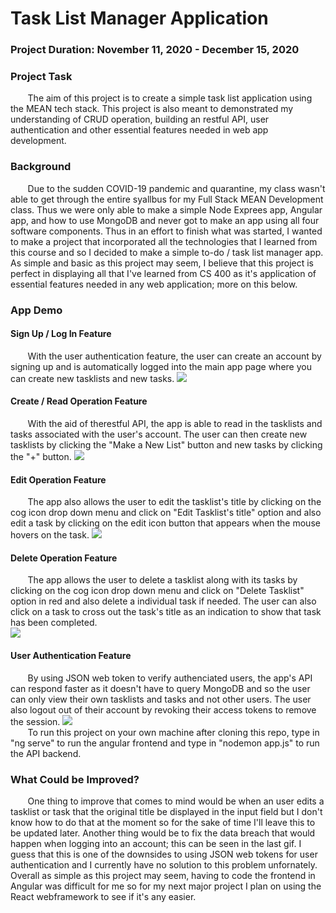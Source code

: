 # Task List Manager Application

### Project Duration: November 11, 2020 - December 15, 2020

### Project Task
&nbsp;&nbsp;&nbsp;&nbsp;&nbsp;&nbsp; The aim of this project is to create a simple task list application using the MEAN tech stack. This project is also meant to demonstrated my understanding of CRUD operation, building an restful API, user authentication and other essential features needed in web app development. 


### Background
&nbsp;&nbsp;&nbsp;&nbsp;&nbsp;&nbsp; Due to the sudden COVID-19 pandemic and quarantine, my class wasn't able to get through the entire syallbus for my Full Stack MEAN Development class. Thus we were only able to make a simple Node Exprees app, Angular app, and how to use MongoDB and never got to make an app using all four software components. Thus in an effort to finish what was started, I wanted to make a project that incorporated all the technologies that I learned from this course and so I decided to make a simple to-do / task list manager app. As simple and basic as this project may seem, I believe that this project is perfect in displaying all that I've learned from CS 400 as it's application of essential features needed in any web application; more on this below.  

### App Demo 
#### Sign Up / Log In Feature
&nbsp;&nbsp;&nbsp;&nbsp;&nbsp;&nbsp; With the user authentication feature, the user can create an account by signing up and is automatically logged into the main app page where you can create new tasklists and new tasks.
<img src="https://github.com/jsantana21/Task-List-Manager-Application/blob/main/web%20app%20demo%20gifs/SignUp_LogIn.gif"  /> 
#### Create / Read Operation Feature
&nbsp;&nbsp;&nbsp;&nbsp;&nbsp;&nbsp; With the aid of therestful API, the app is able to read in the tasklists and tasks associated with the user's account. The user can then create new tasklists by clicking the "Make a New List" button and new tasks by clicking the "+" button.
<img src="https://github.com/jsantana21/Task-List-Manager-Application/blob/main/web%20app%20demo%20gifs/Create%20List%20and%20Tasks.gif"  />  
#### Edit Operation Feature
&nbsp;&nbsp;&nbsp;&nbsp;&nbsp;&nbsp; The app also allows the user to edit the tasklist's title by clicking on the cog icon drop down menu and click on "Edit Tasklist's title" option and also edit a task by clicking on the edit icon button that appears when the mouse hovers on the task.
<img src="https://github.com/jsantana21/Task-List-Manager-Application/blob/main/web%20app%20demo%20gifs/Edit%20List%20and%20Task.gif"  />  
#### Delete Operation Feature
&nbsp;&nbsp;&nbsp;&nbsp;&nbsp;&nbsp; The app allows the user to delete a tasklist along with its tasks by clicking on the cog icon drop down menu and click on "Delete Tasklist" option in red and also delete a individual task if needed. The user can also click on a task to cross out the task's title as an indication to show that task has been completed.  
<img src="https://github.com/jsantana21/Task-List-Manager-Application/blob/main/web%20app%20demo%20gifs/Delete%20List%20and%20Task.gif"  />  
#### User Authentication Feature
&nbsp;&nbsp;&nbsp;&nbsp;&nbsp;&nbsp; By using JSON web token to verify authenciated users, the app's API can respond faster as it doesn't have to query MongoDB and so the user can only view their own tasklists and tasks and not other users. The user also logout out of their account by revoking their access tokens to remove the session.
<img src="https://github.com/jsantana21/Task-List-Manager-Application/blob/main/web%20app%20demo%20gifs/User%20Auth.gif"  />  
&nbsp;&nbsp;&nbsp;&nbsp;&nbsp;&nbsp; To run this project on your own machine after cloning this repo, type in "ng serve" to run the angular frontend and type in "nodemon app.js" to run the API backend.

### What Could be Improved?
&nbsp;&nbsp;&nbsp;&nbsp;&nbsp;&nbsp; One thing to improve that comes to mind would be when an user edits a tasklist or task that the original title be displayed in the input field but I don't know how to do that at the moment so for the sake of time I'll leave this to be updated later. Another thing would be to fix the data breach that would happen when logging into an account; this can be seen in the last gif. I guess that this is one of the downsides to using JSON web tokens for user authentication and I currently have no solution to this problem unfornately. Overall as simple as this project may seem, having to code the frontend in Angular was difficult for me so for my next major project I plan on using the React webframework to see if it's any easier.   
